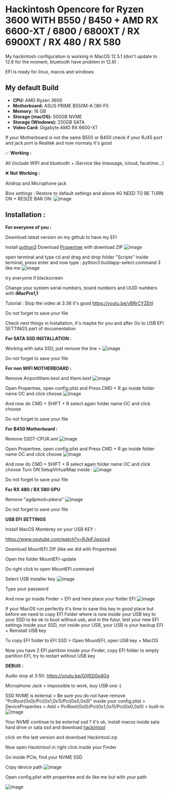 # Hackintosh Opencore for Ryzen 3600 WITH B550 / B450 + AMD RX 6600-XT / 6800 / 6800XT / RX 6900XT / RX 480 / RX 580
My hackintosh configuration is working in MacOS 12.5.1 (don't update to 12.6 for the moment, bluetooth have problem in 12.6) : 

EFI is ready for linux, macos and windows

## My default Build

* **CPU:** AMD Ryzen 3600
* **Motherboard:** ASUS PRIME B550M-A (WI-FI)
* **Memory:** 16 GB
* **Storage (macOS):** 500GB NVME
* **Storage (Windows):** 250GB SATA
* **Video Card:** Gigabyte AMD RX 6600-XT

If your Motherboard is not the same B550 or B450 check if your RJ45 port and jack port is Realtek and now normaly it's good

✅ **Working :**

All (include WIFI and bluetooth + iService like imessage, icloud, facetime...)

❌ **Not Working :**

Airdrop and Microphone jack

Bios settings :
Restore to default settings and above 4G NEED TO BE TURN ON + RESIZE BAR ON:
![image](https://user-images.githubusercontent.com/17613028/145913588-a78efc7a-dfaf-47d7-b35d-1b25f42d8231.png)


## Installation :
**For everyone of you :**

Download latest version on my github to have my EFI

Install [python3](https://www.python.org/downloads/ "python3")
Download [Propertree](https://github.com/corpnewt/ProperTree "Propertree") with download ZIP
![image](https://user-images.githubusercontent.com/17613028/145912137-d2ee52d7-760a-45a6-856f-f3bed810654c.png)

open terminal and type cd and drag and drop folder "Scripts" inside terminal, press enter and now type : python3 buildapp-select.command
3 like me ![image](https://user-images.githubusercontent.com/17613028/145912648-151dd5f8-863e-4266-a166-44306bb93119.png)

try everyone if blackscreen

Change your system serial numbers, board numbers and UUID numbers with **iMacPro1,1**

Tutorial :
Stop the video at 3:36 it's good https://youtu.be/vBRrCYZEjtI

Do not forget to save your file

Check next things in Installation, it's maybe for you and after Go to USB EFI SETTINGS part of documentation

**For SATA SSD INSTALLATION :**

Working with sata SSD, just remove the line >
![image](https://user-images.githubusercontent.com/17613028/145910303-7ec1593c-1af7-4a2e-a951-0f325e5886f7.png)

Do not forget to save your file

**For non WIFI MOTHERBOARD :**

Remove AirportItlwm.kext and itlwm.kext  ![image](https://user-images.githubusercontent.com/17613028/145911904-08751532-eca4-4f2e-8fdd-74984eba6bf7.png)

Open Propertree, open config.plist and Press CMD + R go inside folder name OC and click choose
![image](https://user-images.githubusercontent.com/17613028/145913301-b62ddcc1-f7a0-4d5d-8225-01c6b457dba8.png)

And now do CMD + SHIFT + R select again folder name OC and click choose

Do not forget to save your file

**For B450 Motherboard :**

Remove SSDT-CPUR.aml
![image](https://user-images.githubusercontent.com/17613028/145916554-06b24c6b-d3aa-4b9c-87ed-a6a2930ec570.png)

Open Propertree, open config.plist and Press CMD + R go inside folder name OC and click choose
![image](https://user-images.githubusercontent.com/17613028/145913301-b62ddcc1-f7a0-4d5d-8225-01c6b457dba8.png)

And now do CMD + SHIFT + R select again folder name OC and click choose
Turn ON SetupVirtualMap inside :
![image](https://user-images.githubusercontent.com/17613028/145916805-f075d77e-7234-481a-a80e-d8684e322ec1.png)

Do not forget to save your file

**For RX 480 / RX 580 GPU**

Remove "agdpmod=pikera"
![image](https://user-images.githubusercontent.com/17613028/145915060-718005df-c23e-41bc-9756-b93db8c72fdf.png)

Do not forget to save your file

**USB EFI SETTINGS**

Install MacOS Monterey on your USB KEY :

https://www.youtube.com/watch?v=RJkiFJwzos4

Download MountEFI ZIP (like we did with Propertree)

Open the folder MountEFI-update

Do right click to open MountEFI.command

Select USB installer key
![image](https://user-images.githubusercontent.com/17613028/145914385-900d8481-ac65-4f3f-9870-8a1cb619d8da.png)

Type your password

And now go inside Finder > EFI and here place your folder EFI
![image](https://user-images.githubusercontent.com/17613028/145914475-82171215-c8ee-4289-8a44-31d0c7fb8b5e.png)

If your MacOS run perfectly it's time to save this key in good place but before we need to copy EFI Folder where is now inside your USB key to your SSD to be ok to boot without usb, and in the futur, test your new EFI settings inside your SSD, not inside your USB, your USB is your backup EFI + Reinstall USB key

To copy EFI folder to EFI SSD > Open MountEFI, open USB key + MacOS

Now you have 2 EFI partition inside your Finder, copy EFI folder to empty partition EFI, try to restart without USB key


**DEBUG :**

Audio stop at 3:50: https://youtu.be/GXft2j0s4Gg

Microphone Jack > impossible to work, buy USB one :(

SSD NVME is external > Be sure you do not have remove "PciRoot(0x0)/Pci(0x1,0x1)/Pci(0x0,0x0)" inside your config.plist > DeviceProperties > Add > PciRoot(0x0)/Pci(0x1,0x1)/Pci(0x0,0x0) > built-in
![image](https://user-images.githubusercontent.com/17613028/145917296-9b49f957-424c-4e38-bb6c-0c9d2d0a0e71.png)

Your NVME continue to be external ssd ? it's ok, install macos inside sata hard drive or sata ssd and download [hackintool](https://github.com/headkaze/Hackintool/tagshttp:// "hackintool")

click on the last version and download Hackintool.zip

Now open Hackintool in right click inside your Finder

Go inside PCIe, find your NVME SSD

Copy device path
![image](https://user-images.githubusercontent.com/17613028/145917923-6bc78dad-ad6e-4eaa-9ef2-8fb293c1df85.png)

Open config.plist with propertree and do like me but with your path

![image](https://user-images.githubusercontent.com/17613028/145918147-db118db0-7726-40aa-8726-b9d2861b6b08.png)
